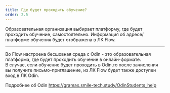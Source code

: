 ```yaml
---
title: Где будет проходить обучение?
order: 2.5
---
```


Образовательная организация выбирает платформу, где будет проходить обучение, самостоятельно.  Информация об адресе/платформе обучения будет отображена в ЛК Flow.

---

Во Flow настроена бесшовная среда с Odin - это образовательная платформа, где будет проходить обучение в онлайн-формате.\
В случае, если обучение будет проходить в Odin,то после зачисления вы получите письмо-приглашение, из ЛК Flow будет также доступен вход в ЛК Odin.  

Подробнее об Odin <https://gramax.smile-tech.study/OdinStudents_help> 

​